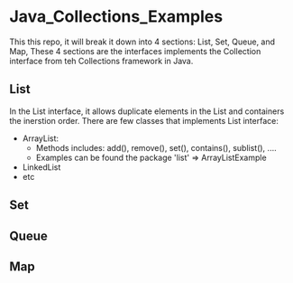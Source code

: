 # Java_Collections_Examples
This this repo, it will break it down into 4 sections: List, Set, Queue, and Map, These 4 sections are the interfaces implements the Collection interface from teh Collections framework in Java.

## List
In the List interface, it allows duplicate elements in the List and containers the inerstion order. There are few classes that implements List interface:
- ArrayList:
  - Methods includes: add(), remove(), set(), contains(), sublist(), ....
  - Examples can be found the package 'list' => ArrayListExample
- LinkedList
- etc




## Set



## Queue



## Map
